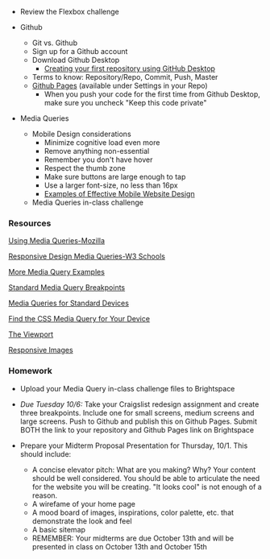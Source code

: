 * Review the Flexbox challenge

* Github
    * Git vs. Github
    * Sign up for a Github account
    * Download Github Desktop
        * [Creating your first repository using GitHub Desktop](https://help.github.com/en/desktop/getting-started-with-github-desktop/creating-your-first-repository-using-github-desktop)
    * Terms to know: Repository/Repo, Commit, Push, Master
    * [Github Pages](https://pages.github.com/) (available under Settings in your Repo)
        * When you push your code for the first time from Github Desktop, make sure you uncheck "Keep this code private"

* Media Queries
    * Mobile Design considerations
        * Minimize cognitive load even more
        * Remove anything non-essential
        * Remember you don't have hover
        * Respect the thumb zone
        * Make sure buttons are large enough to tap
        * Use a larger font-size, no less than 16px
        * [Examples of Effective Mobile Website Design](https://www.impactbnd.com/examples-of-effective-mobile-website-design)
    * Media Queries in-class challenge

### Resources

[Using Media Queries-Mozilla](https://developer.mozilla.org/en-US/docs/Web/CSS/Media_Queries/Using_media_queries)

[Responsive Design Media Queries-W3 Schools](https://www.w3schools.com/css/css_rwd_mediaqueries.asp)

[More Media Query Examples](https://www.w3schools.com/css/css3_mediaqueries_ex.asp)

[Standard Media Query Breakpoints](https://teamtreehouse.com/community/are-there-standard-media-query-break-points)

[Media Queries for Standard Devices](https://css-tricks.com/snippets/css/media-queries-for-standard-devices/)

[Find the CSS Media Query for Your Device](http://cssmediaqueries.com/)

[The Viewport](https://www.w3schools.com/css/css_rwd_viewport.asp)

[Responsive Images](https://developer.mozilla.org/en-US/docs/Learn/HTML/Multimedia_and_embedding/Responsive_images)

### Homework

* Upload your Media Query in-class challenge files to Brightspace

* *Due Tuesday 10/6:* Take your Craigslist redesign assignment and create three breakpoints. Include one for small screens, medium screens and large screens. Push to Github and publish this on Github Pages. Submit BOTH the link to your repository and Github Pages link on Brightspace

* Prepare your Midterm Proposal Presentation for Thursday, 10/1. This should include:
     * A concise elevator pitch: What are you making? Why? Your content should be well considered. You should be able to articulate the need for the website you will be creating. "It looks cool" is not enough of a reason.
    * A wirefame of your home page
    * A mood board of images, inspirations, color palette, etc. that demonstrate the look and feel
    * A basic sitemap
    * REMEMBER: Your midterms are due October 13th and will be presented in class on October 13th and October 15th
